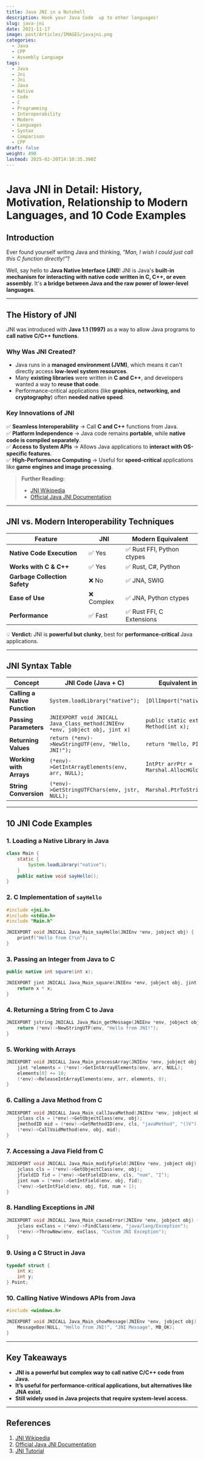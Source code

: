 ```yaml
---
title: Java JNI in a Nutshell
description: Hook your Java Code  up to other languages!
slug: java-jni
date: 2021-11-17
image: post/Articles/IMAGES/javajni.png
categories:
  - Java
  - CPP
  - Assembly Language
tags:
  - Java
  - Jni
  - Jni
  - Java
  - Native
  - Code
  - C
  - Programming
  - Interoperability
  - Modern
  - Languages
  - Syntax
  - Comparison
  - CPP
draft: false
weight: 490
lastmod: 2025-02-20T14:10:35.390Z
---
```

# Java JNI in Detail: History, Motivation, Relationship to Modern Languages, and 10 Code Examples

## Introduction

Ever found yourself writing Java and thinking, *"Man, I wish I could just call this C function directly!"*?

Well, say hello to **Java Native Interface (JNI)**! JNI is Java's **built-in mechanism for interacting with native code written in C, C++, or even assembly**. It's **a bridge between Java and the raw power of lower-level languages**.

<!--
In this article, we'll cover:  

- The **history and motivation** behind JNI.  
- How it compares to **modern interoperability approaches**.  
- **10 real JNI code examples**.  
- A **table comparing JNI syntax to other language interoperability mechanisms**.  
-->

***

## The History of JNI

JNI was introduced with **Java 1.1 (1997)** as a way to allow Java programs to **call native C/C++ functions**.

### **Why Was JNI Created?**

* Java runs in a **managed environment (JVM)**, which means it can't directly access **low-level system resources**.
* Many **existing libraries** were written in **C and C++**, and developers wanted a way to **reuse that code**.
* Performance-critical applications (like **graphics, networking, and cryptography**) often **needed native speed**.

### **Key Innovations of JNI**

✅ **Seamless Interoperability** → Call **C and C++** functions from Java.\
✅ **Platform Independence** → Java code remains **portable**, while **native code is compiled separately**.\
✅ **Access to System APIs** → Allows Java applications to **interact with OS-specific features**.\
✅ **High-Performance Computing** → Useful for **speed-critical** applications like **game engines and image processing**.

> **Further Reading:**
>
> * [JNI Wikipedia](https://en.wikipedia.org/wiki/Java_Native_Interface)
> * [Official Java JNI Documentation](https://docs.oracle.com/javase/8/docs/technotes/guides/jni/)

***

## JNI vs. Modern Interoperability Techniques

| Feature                       | JNI       | Modern Equivalent         |
| ----------------------------- | --------- | ------------------------- |
| **Native Code Execution**     | ✅ Yes     | ✅ Rust FFI, Python ctypes |
| **Works with C & C++**        | ✅ Yes     | ✅ Rust, C#, Python        |
| **Garbage Collection Safety** | ❌ No      | ✅ JNA, SWIG               |
| **Ease of Use**               | ❌ Complex | ✅ JNA, Python ctypes      |
| **Performance**               | ✅ Fast    | ✅ Rust FFI, C Extensions  |

💡 **Verdict:** JNI is **powerful but clunky**, best for **performance-critical** Java applications.

***

## JNI Syntax Table

| Concept                       | JNI Code (Java + C)                                                          | Equivalent in C# PInvoke                      |
| ----------------------------- | ---------------------------------------------------------------------------- | --------------------------------------------- |
| **Calling a Native Function** | `System.loadLibrary("native");`                                              | `[DllImport("native.dll")]`                   |
| **Passing Parameters**        | `JNIEXPORT void JNICALL Java_Class_method(JNIEnv *env, jobject obj, jint x)` | `public static extern void Method(int x);`    |
| **Returning Values**          | `return (*env)->NewStringUTF(env, "Hello, JNI!");`                           | `return "Hello, PInvoke!";`                   |
| **Working with Arrays**       | `(*env)->GetIntArrayElements(env, arr, NULL);`                               | `IntPtr arrPtr = Marshal.AllocHGlobal(size);` |
| **String Conversion**         | `(*env)->GetStringUTFChars(env, jstr, NULL);`                                | `Marshal.PtrToStringAnsi(strPtr);`            |

***

## 10 JNI Code Examples

### **1. Loading a Native Library in Java**

```java
class Main {
    static {
        System.loadLibrary("native");
    }
    public native void sayHello();
}
```

### **2. C Implementation of `sayHello`**

```c
#include <jni.h>
#include <stdio.h>
#include "Main.h"

JNIEXPORT void JNICALL Java_Main_sayHello(JNIEnv *env, jobject obj) {
    printf("Hello from C!\n");
}
```

### **3. Passing an Integer from Java to C**

```java
public native int square(int x);
```

```c
JNIEXPORT jint JNICALL Java_Main_square(JNIEnv *env, jobject obj, jint x) {
    return x * x;
}
```

### **4. Returning a String from C to Java**

```c
JNIEXPORT jstring JNICALL Java_Main_getMessage(JNIEnv *env, jobject obj) {
    return (*env)->NewStringUTF(env, "Hello from JNI!");
}
```

### **5. Working with Arrays**

```c
JNIEXPORT void JNICALL Java_Main_processArray(JNIEnv *env, jobject obj, jintArray arr) {
    jint *elements = (*env)->GetIntArrayElements(env, arr, NULL);
    elements[0] += 10;
    (*env)->ReleaseIntArrayElements(env, arr, elements, 0);
}
```

### **6. Calling a Java Method from C**

```c
JNIEXPORT void JNICALL Java_Main_callJavaMethod(JNIEnv *env, jobject obj) {
    jclass cls = (*env)->GetObjectClass(env, obj);
    jmethodID mid = (*env)->GetMethodID(env, cls, "javaMethod", "()V");
    (*env)->CallVoidMethod(env, obj, mid);
}
```

### **7. Accessing a Java Field from C**

```c
JNIEXPORT void JNICALL Java_Main_modifyField(JNIEnv *env, jobject obj) {
    jclass cls = (*env)->GetObjectClass(env, obj);
    jfieldID fid = (*env)->GetFieldID(env, cls, "num", "I");
    jint num = (*env)->GetIntField(env, obj, fid);
    (*env)->SetIntField(env, obj, fid, num + 1);
}
```

### **8. Handling Exceptions in JNI**

```c
JNIEXPORT void JNICALL Java_Main_causeError(JNIEnv *env, jobject obj) {
    jclass exClass = (*env)->FindClass(env, "java/lang/Exception");
    (*env)->ThrowNew(env, exClass, "Custom JNI Exception");
}
```

### **9. Using a C Struct in Java**

```c
typedef struct {
    int x;
    int y;
} Point;
```

### **10. Calling Native Windows APIs from Java**

```c
#include <windows.h>

JNIEXPORT void JNICALL Java_Main_showMessage(JNIEnv *env, jobject obj) {
    MessageBox(NULL, "Hello from JNI!", "JNI Message", MB_OK);
}
```

***

## Key Takeaways

* **JNI is a powerful but complex way to call native C/C++ code from Java.**
* **It’s useful for performance-critical applications, but alternatives like JNA exist.**
* **Still widely used in Java projects that require system-level access.**

***

## References

1. [JNI Wikipedia](https://en.wikipedia.org/wiki/Java_Native_Interface)
2. [Official Java JNI Documentation](https://docs.oracle.com/javase/8/docs/technotes/guides/jni/)
3. [JNI Tutorial](https://www.ibm.com/developerworks/java/tutorials/j-jni/)

